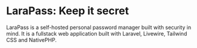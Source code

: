 # LaraPass: Keep it secret

LaraPass is a self-hosted personal password manager built with security in mind. It is a fullstack web application built with Laravel, Livewire, Tailwind CSS and NativePHP.
